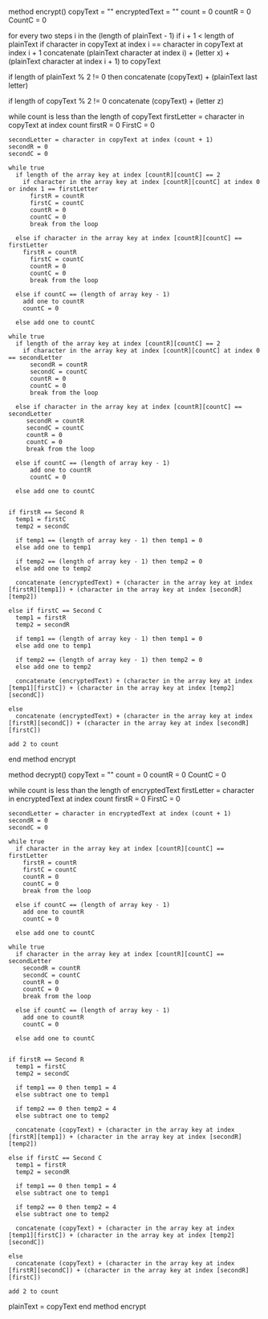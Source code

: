 method encrypt()
  copyText = ""
  encryptedText = ""
  count = 0
  countR = 0
  CountC = 0

  for every two steps i in the (length of plainText - 1)
    if i + 1 < length of plainText
      if character in copyText at index i == character in copyText at index i + 1
        concatenate (plainText character at index i) + (letter x) + (plainText character at index i + 1) to copyText
  
  if length of plainText % 2 != 0 then concatenate (copyText) + (plainText last letter)

  if length of copyText % 2 != 0
    concatenate (copyText) + (letter z)


  while count is less than the length of copyText
    firstLetter = character in copyText at index count
    firstR = 0
    FirstC = 0

    secondLetter = character in copyText at index (count + 1)
    secondR = 0
    secondC = 0

    while true
      if length of the array key at index [countR][countC] == 2
        if character in the array key at index [countR][countC] at index 0 or index 1 == firstLetter
          firstR = countR
          firstC = countC
          countR = 0
          countC = 0
          break from the loop
        
      else if character in the array key at index [countR][countC] == firstLetter
        firstR = countR
          firstC = countC
          countR = 0
          countC = 0
          break from the loop

      else if countC == (length of array key - 1)
        add one to countR
        countC = 0
      
      else add one to countC
    
    while true
      if length of the array key at index [countR][countC] == 2
        if character in the array key at index [countR][countC] at index 0 == secondLetter
          secondR = countR
          secondC = countC
          countR = 0
          countC = 0
          break from the loop
        
      else if character in the array key at index [countR][countC] == secondLetter
         secondR = countR
         secondC = countC
         countR = 0
         countC = 0
         break from the loop

      else if countC == (length of array key - 1)
          add one to countR
          countC = 0
        
      else add one to countC

    
    if firstR == Second R 
      temp1 = firstC
      temp2 = secondC

      if temp1 == (length of array key - 1) then temp1 = 0
      else add one to temp1

      if temp2 == (length of array key - 1) then temp2 = 0
      else add one to temp2

      concatenate (encryptedText) + (character in the array key at index [firstR][temp1]) + (character in the array key at index [secondR][temp2])
    
    else if firstC == Second C 
      temp1 = firstR
      temp2 = secondR

      if temp1 == (length of array key - 1) then temp1 = 0
      else add one to temp1

      if temp2 == (length of array key - 1) then temp2 = 0
      else add one to temp2

      concatenate (encryptedText) + (character in the array key at index [temp1][firstC]) + (character in the array key at index [temp2][secondC])
    
    else
      concatenate (encryptedText) + (character in the array key at index [firstR][secondC]) + (character in the array key at index [secondR][firstC])
    
    add 2 to count

end method encrypt


method decrypt()
  copyText = ""
  count = 0
  countR = 0
  CountC = 0

  while count is less than the length of encryptedText
    firstLetter = character in encryptedText at index count
    firstR = 0
    FirstC = 0

    secondLetter = character in encryptedText at index (count + 1)
    secondR = 0
    secondC = 0

    while true
      if character in the array key at index [countR][countC] == firstLetter
        firstR = countR
        firstC = countC
        countR = 0
        countC = 0
        break from the loop

      else if countC == (length of array key - 1)
        add one to countR
        countC = 0
      
      else add one to countC
    
    while true
      if character in the array key at index [countR][countC] == secondLetter
        secondR = countR
        secondC = countC
        countR = 0
        countC = 0
        break from the loop

      else if countC == (length of array key - 1)
        add one to countR
        countC = 0
      
      else add one to countC

    
    if firstR == Second R 
      temp1 = firstC
      temp2 = secondC

      if temp1 == 0 then temp1 = 4
      else subtract one to temp1

      if temp2 == 0 then temp2 = 4
      else subtract one to temp2

      concatenate (copyText) + (character in the array key at index [firstR][temp1]) + (character in the array key at index [secondR][temp2])
    
    else if firstC == Second C 
      temp1 = firstR
      temp2 = secondR

      if temp1 == 0 then temp1 = 4
      else subtract one to temp1

      if temp2 == 0 then temp2 = 4
      else subtract one to temp2

      concatenate (copyText) + (character in the array key at index [temp1][firstC]) + (character in the array key at index [temp2][secondC])
    
    else
      concatenate (copyText) + (character in the array key at index [firstR][secondC]) + (character in the array key at index [secondR][firstC])
    
    add 2 to count

  plainText = copyText
end method encrypt